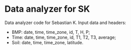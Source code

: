 # Data analyzer for SK
Data analyzer code for Sebastian K.
Input data and headers:
- BMP: date, time, time_zone, id, T, H, P;
- Time: date, time, time_zone, id, T1, T2, T3, average;
- Soil: date, time, time_zone, latitude.

